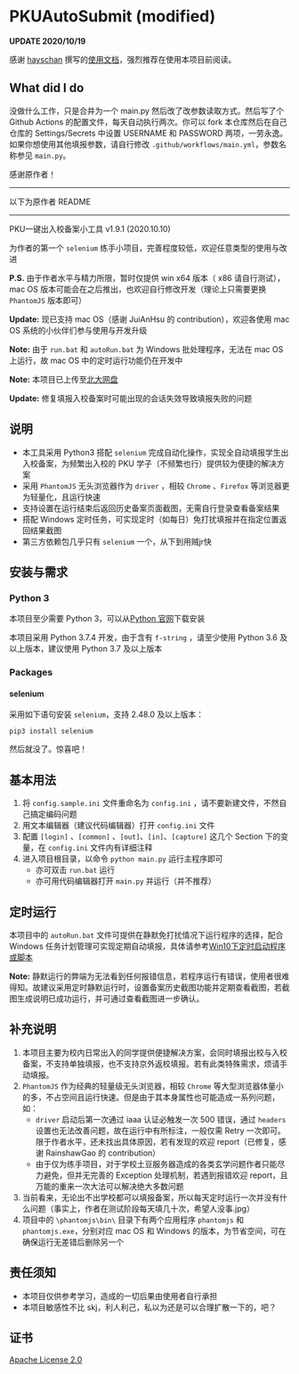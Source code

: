 # PKUAutoSubmit (modified)

**UPDATE 2020/10/19**

感谢 [hayschan](https://github.com/hayschan) 撰写的[使用文档](https://haysc.tech/2020/10/17/pku-auto-beian/)，强烈推荐在使用本项目前阅读。

## What did I do

没做什么工作，只是合并为一个 main.py 然后改了改参数读取方式。然后写了个 Github Actions 的配置文件，每天自动执行两次。你可以 fork 本仓库然后在自己仓库的 Settings/Secrets 中设置 USERNAME 和 PASSWORD 两项，一劳永逸。如果你想使用其他填报参数，请自行修改 `.github/workflows/main.yml`，参数名称参见 `main.py`。

感谢原作者！

---

以下为原作者 README

---

PKU一键出入校备案小工具 v1.9.1 (2020.10.10)

为作者的第一个 `selenium` 练手小项目，完善程度较低，欢迎任意类型的使用与改进

**P.S.** 由于作者水平与精力所限，暂时仅提供 win x64 版本（ x86 请自行测试），mac OS 版本可能会在之后推出，也欢迎自行修改开发（理论上只需要更换 `PhantomJS` 版本即可）

**Update:** 现已支持 mac OS（感谢 JuiAnHsu 的 contribution），欢迎各使用 mac OS 系统的小伙伴们参与使用与开发升级

**Note:** 由于 `run.bat` 和 `autoRun.bat` 为 Windows 批处理程序，无法在 mac OS 上运行，故 mac OS 中的定时运行功能仍在开发中

**Note:** 本项目已上传至[北大网盘](https://disk.pku.edu.cn/#/link/238B48AD673833F65A9EE34181654B07)

**Update:** 修复填报入校备案时可能出现的会话失效导致填报失败的问题

## 说明

- 本工具采用 Python3 搭配 `selenium` 完成自动化操作，实现全自动填报学生出入校备案，为频繁出入校的 PKU 学子（不频繁也行）提供较为便捷的解决方案
- 采用 `PhantomJS` 无头浏览器作为 `driver` ，相较 `Chrome` 、`Firefox` 等浏览器更为轻量化，且运行快速
- 支持设置在运行结束后返回历史备案页面截图，无需自行登录查看备案结果
- 搭配 Windows 定时任务，可实现定时（如每日）免打扰填报并在指定位置返回结果截图
- 第三方依赖包几乎只有 `selenium` 一个，从下到用贼jr快

## 安装与需求

### Python 3

本项目至少需要 Python 3，可以从[Python 官网](https://www.python.org/)下载安装

本项目采用 Python 3.7.4 开发，由于含有 `f-string` ，请至少使用 Python 3.6 及以上版本，建议使用 Python 3.7 及以上版本

### Packages

#### selenium

采用如下语句安装 `selenium`，支持 2.48.0 及以上版本：

```
pip3 install selenium
```

然后就没了。惊喜吧！

## 基本用法

1. 将 `config.sample.ini` 文件重命名为 `config.ini` ，请不要新建文件，不然自己搞定编码问题
2. 用文本编辑器（建议代码编辑器）打开 `config.ini` 文件
3. 配置 `[login]` 、`[common]` 、`[out]`、`[in]`、`[capture]` 这几个 Section 下的变量，在 `config.ini` 文件内有详细注释
4. 进入项目根目录，以命令 `python main.py` 运行主程序即可
   - 亦可双击 `run.bat` 运行
   - 亦可用代码编辑器打开 `main.py` 并运行（并不推荐）

## 定时运行

本项目中的 `autoRun.bat` 文件可提供在静默免打扰情况下运行程序的选择，配合 Windows 任务计划管理可实现定期自动填报，具体请参考[Win10下定时启动程序或脚本](https://blog.csdn.net/xielifu/article/details/81016220)

**Note:** 静默运行的弊端为无法看到任何报错信息，若程序运行有错误，使用者很难得知。故建议采用定时静默运行时，设置备案历史截图功能并定期查看截图，若截图生成说明已成功运行，并可通过查看截图进一步确认。

## 补充说明

1. 本项目主要为校内日常出入的同学提供便捷解决方案，会同时填报出校与入校备案，不支持单独填报，也不支持京外返校填报。若有此类特殊需求，烦请手动填报。
2. `PhantomJS` 作为经典的轻量级无头浏览器，相较 `Chrome` 等大型浏览器体量小的多，不占空间且运行快速。但是由于其本身属性也可能造成一系列问题，如：
   - `driver` 启动后第一次通过 iaaa 认证必触发一次 500 错误，通过 `headers` 设置也无法改善问题，故在运行中有所标注，一般仅需 Retry 一次即可。限于作者水平，还未找出具体原因，若有发现的欢迎 report（已修复，感谢 RainshawGao 的 contribution）
   - 由于仅为练手项目，对于学校土豆服务器造成的各类玄学问题作者只能尽力避免，但并无完善的 Exception 处理机制，若遇到报错欢迎 report，且万能的重来一次大法可以解决绝大多数问题
3. 当前看来，无论出不出学校都可以填报备案，所以每天定时运行一次并没有什么问题（事实上，作者在测试阶段每天填几十次，希望人没事.jpg）
4. 项目中的 `\phantomjs\bin\` 目录下有两个应用程序 `phantomjs` 和 `phantomjs.exe`，分别对应 mac OS 和 Windows 的版本，为节省空间，可在确保运行无差错后删除另一个

## 责任须知

- 本项目仅供参考学习，造成的一切后果由使用者自行承担
- 本项目敏感性不比 skj，利人利己，私以为还是可以合理扩散一下的，吧？

## 证书

[Apache License 2.0](https://github.com/Bruuuuuuce/PKUAutoSubmit/blob/main/LICENSE)

